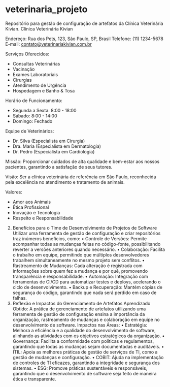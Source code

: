 # veterinaria_projeto
Repositório para gestão de configuração de artefatos da Clínica Veterinária Kivian.
Clínica Veterinária Kivian

Endereço: Rua dos Pets, 123, São Paulo, SP, Brasil
Telefone: (11) 1234-5678
E-mail: contato@veterinariakivian.com.br

Serviços Oferecidos:
- Consultas Veterinárias
- Vacinação
- Exames Laboratoriais
- Cirurgias
- Atendimento de Urgência
- Hospedagem e Banho & Tosa

Horário de Funcionamento:
- Segunda a Sexta: 8:00 - 18:00
- Sábado: 8:00 - 14:00
- Domingo: Fechado

Equipe de Veterinários:
- Dr. Silva (Especialista em Cirurgia)
- Dra. Maria (Especialista em Dermatologia)
- Dr. Pedro (Especialista em Cardiologia)

Missão:
Proporcionar cuidados de alta qualidade e bem-estar aos nossos pacientes, garantindo a satisfação de seus tutores.

Visão:
Ser a clínica veterinária de referência em São Paulo, reconhecida pela excelência no atendimento e tratamento de animais.

Valores:
- Amor aos Animais
- Ética Profissional
- Inovação e Tecnologia
- Respeito e Responsabilidade


2. Benefícios para o Time de Desenvolvimento de Projetos de Software
Utilizar uma ferramenta de gestão de configuração e criar repositórios traz inúmeros benefícios, como:
•	Controle de Versões: Permite acompanhar todas as mudanças feitas no código-fonte, possibilitando reverter a versões anteriores quando necessário.
•	Colaboração: Facilita o trabalho em equipe, permitindo que múltiplos desenvolvedores trabalhem simultaneamente no mesmo projeto sem conflitos.
•	Rastreamento de Mudanças: Cada alteração é registrada com informações sobre quem fez a mudança e por quê, promovendo transparência e responsabilidade.
•	Automação: Integração com ferramentas de CI/CD para automatizar testes e deploys, acelerando o ciclo de desenvolvimento.
•	Backup e Recuperação: Mantém cópias de segurança do código, garantindo que nada será perdido em caso de falhas.
3. Reflexão e Impactos do Gerenciamento de Artefatos
Aprendizado Obtido: A prática de gerenciamento de artefatos utilizando uma ferramenta de gestão de configuração ensina a importância da organização, rastreamento de mudanças e colaboração em equipe no desenvolvimento de software.
Impactos nas Áreas:
•	Estratégia: Melhora a eficiência e a qualidade do desenvolvimento de software, alinhando as atividades com os objetivos estratégicos da organização.
•	Governança: Facilita a conformidade com políticas e regulamentos, garantindo que todas as mudanças sejam documentadas e auditáveis.
•	ITIL: Apoia as melhores práticas de gestão de serviços de TI, como a gestão de mudanças e configuração.
•	COBIT: Ajuda na implementação de controles de TI eficazes, garantindo a integridade e segurança dos sistemas.
•	ESG: Promove práticas sustentáveis e responsáveis, garantindo que o desenvolvimento de software seja feito de maneira ética e transparente.

